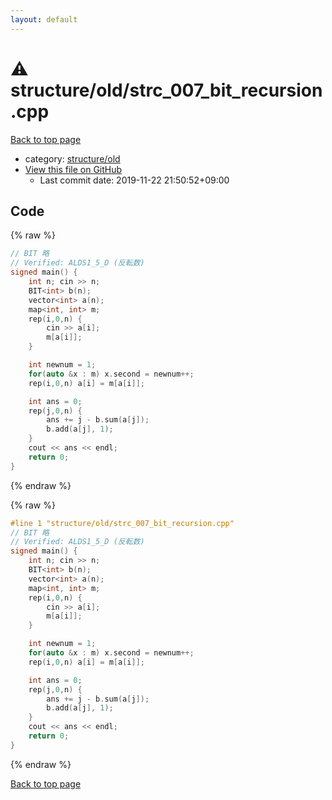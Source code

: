 ```yaml
---
layout: default
---
```


<!-- mathjax config similar to math.stackexchange -->
<script type="text/javascript" async
  src="https://cdnjs.cloudflare.com/ajax/libs/mathjax/2.7.5/MathJax.js?config=TeX-MML-AM_CHTML">
</script>
<script type="text/x-mathjax-config">
  MathJax.Hub.Config({
    TeX: { equationNumbers: { autoNumber: "AMS" }},
    tex2jax: {
      inlineMath: [ ['$','$'] ],
      processEscapes: true
    },
    "HTML-CSS": { matchFontHeight: false },
    displayAlign: "left",
    displayIndent: "2em"
  });
</script>

<script type="text/javascript" src="https://cdnjs.cloudflare.com/ajax/libs/jquery/3.4.1/jquery.min.js"></script>
<script src="https://cdn.jsdelivr.net/npm/jquery-balloon-js@1.1.2/jquery.balloon.min.js" integrity="sha256-ZEYs9VrgAeNuPvs15E39OsyOJaIkXEEt10fzxJ20+2I=" crossorigin="anonymous"></script>
<script type="text/javascript" src="../../../assets/js/copy-button.js"></script>
<link rel="stylesheet" href="../../../assets/css/copy-button.css" />


# :warning: structure/old/strc_007_bit_recursion.cpp

<a href="../../../index.html">Back to top page</a>

* category: <a href="../../../index.html#ea7b7b53f881f37feb2f447585bbcf5b">structure/old</a>
* <a href="{{ site.github.repository_url }}/blob/master/structure/old/strc_007_bit_recursion.cpp">View this file on GitHub</a>
    - Last commit date: 2019-11-22 21:50:52+09:00




## Code

<a id="unbundled"></a>
{% raw %}
```cpp
// BIT 略
// Verified: ALDS1_5_D (反転数)
signed main() {
    int n; cin >> n;
    BIT<int> b(n);
    vector<int> a(n);
    map<int, int> m;
    rep(i,0,n) {
        cin >> a[i];
        m[a[i]];
    }

    int newnum = 1;
    for(auto &x : m) x.second = newnum++;
    rep(i,0,n) a[i] = m[a[i]];

    int ans = 0;
    rep(j,0,n) {
        ans += j - b.sum(a[j]);
        b.add(a[j], 1);
    }
    cout << ans << endl;
    return 0;
}
```
{% endraw %}

<a id="bundled"></a>
{% raw %}
```cpp
#line 1 "structure/old/strc_007_bit_recursion.cpp"
// BIT 略
// Verified: ALDS1_5_D (反転数)
signed main() {
    int n; cin >> n;
    BIT<int> b(n);
    vector<int> a(n);
    map<int, int> m;
    rep(i,0,n) {
        cin >> a[i];
        m[a[i]];
    }

    int newnum = 1;
    for(auto &x : m) x.second = newnum++;
    rep(i,0,n) a[i] = m[a[i]];

    int ans = 0;
    rep(j,0,n) {
        ans += j - b.sum(a[j]);
        b.add(a[j], 1);
    }
    cout << ans << endl;
    return 0;
}

```
{% endraw %}

<a href="../../../index.html">Back to top page</a>

